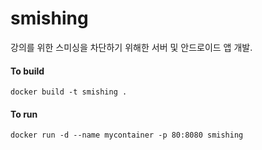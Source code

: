# smishing 

강의를 위한 스미싱을 차단하기 위해한 서버 및 안드로이드 앱 개발.

#### To build
```
docker build -t smishing .
```


#### To run
```
docker run -d --name mycontainer -p 80:8080 smishing
```




